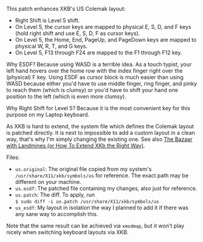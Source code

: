 This patch enhances XKB's US Colemak layout:

- Right Shift is Level 5 shift.
- On Level 5, the cursor keys are mapped to physical E, S, D, and F keys
  (hold right shift and use E, S, D, F as cursor keys).
- On Level 5, the Home, End, PageUp, and PageDown keys are mapped to
  physical W, R, T, and G keys.
- On Level 5, F13 through F24 are mapped to the F1 through F12 key.

Why ESDF? Because using WASD is a terrible idea. As a touch typist, your
left hand hovers over the home row with the index finger right over the
(physical) F key. Using ESDF as cursor block is much easier than using
WASD because either you'd have to use middle finger, ring finger, and
pinky to reach them (which is clumsy) or you'd have to shift your hand
one position to the left (which is even more clumsy).

Why Right Shift for Level 5? Because it is the most convenient key for
this purpose on my Laptop keyboard.

As XKB is hard to extend, the system file which defines the Colemak layout
is patched directly. It is next to impossible to add a custom layout in a
clean way, that's why I'm simply changing the existing one.
See also [The Bazaar with Landmines (or How To Extend XKb the Right Way)][1].

Files:

- `us.original`: The original file copied from my system's
  `/usr/share/X11/xkb/symbols/us` for reference. The exact path may be
  different on your machine.
- `us.esdf`: The patched file containing my changes, also just for reference.
- `us.patch`: The diff. To apply, run  
  <code>$ sudo diff -i us.patch /usr/share/X11/xkb/symbols/us</code>
- `us_esdf`: My layout in isolation the way I planned to add it if there was
  any sane way to accomplish this.

Note that the same result can be achieved via `xmodmap`, but it won't play
nicely when switching keyboard layouts via XKB.

[1]: https://danijozsef.medium.com/the-bazaar-with-landmines-or-how-to-extend-xkb-the-right-way-b82de59a1f9a
